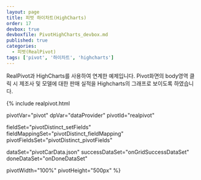 ```yaml
---
layout: page
title: 피벗 하이차트(HighCharts)
order: 17
devbox: true
devboxfile: PivotHighCharts_devbox.md
published: true
categories:
  - 피벗(RealPivot)
tags: ['pivot', '하이차트', 'highcharts']
---
```


RealPivot과 HighCharts를 사용하여 연계한 예제입니다. 
Pivot화면의 body영역 클릭 시 제조사 및 모델에 대한 판매 실적을 Highcharts의 그래프로 보이도록 하였습니다.

<script type="text/javascript" src="/lib/highcharts/highcharts.js"></script>

<script>
var onGridSuccessDataSet = function(data, textStatus, jqXHR) {

    pivot.setDisplayOptions({columnHeight:40,rowHeight:40,columnWidth:60,blankFillValue:null,virtualRendering:true, showFocus:true})

    dataProvider.fillJsonData(data);
    pivot.setHeaderOptions({formType:"grid"})
    pivot.drawView();

    pivot.onCurrentChanged = function (grid, index) {

        var attrs = Object.keys(index.columns);
        var level = attrs.filter(function (item) { return item == "__sum" || item == "valueField" ? false : true; }).length;

        var values = pivot.getAllValues(false).판매량;
        // 선택한 행에 대한 값 가져오기
        var rowFields = pivot.getRowFieldNames();
        for (var i = 0; i < rowFields.length; i++) {
            var fld = rowFields[i];

            if (index.rows.hasOwnProperty(fld)) {
                values = values.rows[index.rows[fld]];
            } else {
                break;
            }
        }

        // 키+값을 매칭
        var keys = [];
        var vals = [];
        var columnLabels = [];
        switch(level) {
            case 0:
            case 1:
                $.each(values.cols, function (attr1, obj1) { // 년도 Loop
                    keys.push([attr1]);
                    vals.push(obj1.value);
                });
                columnLabels.push(pivot.getColumnLabels()[0].label);
                break;
            case 2:
                $.each(values.cols, function (attr1, obj1) { // 년도 Loop
                    $.each(obj1.cols, function (attr2, obj2) { // 분기 Loop
                        keys.push([attr1, attr2]);
                        vals.push(obj2.value);
                    });
                });
                for(var i = 0; i < Object.keys(pivot.getColumnLabels()[0].childs).length; i++){
                    columnLabels.push(pivot.getColumnLabels()[0].childs[i].label);
                }
                break;
            case 3:
                $.each(values.cols, function (attr1, obj1) { // 년도 Loop
                    $.each(obj1.cols, function (attr2, obj2) { // 분기 Loop
                        $.each(obj2.cols, function (attr3, obj3) {  // 월 Loop
                            keys.push([attr1, attr2, attr3]);
                            vals.push(obj3.value);
                        });
                    });
                });
                for(var i = 0; i < Object.keys(pivot.getColumnLabels()[0].childs).length; i++){
                    for(var j = 0; j < Object.keys(pivot.getColumnLabels()[0].childs[i].childs).length; j++){
                        columnLabels.push(pivot.getColumnLabels()[0].childs[i].childs[j].label);
                    }
                }
                break;
        }

        setHighChart(dataProvider, vals, index, columnLabels);
    }
}
var onDoneDataSet = function() {
    
}

var onSuccessColumnSet = function(data, textStatus, jqXHR) {
}  


function setHighChart(provider, vals, index, columnLabels) {
    var subtitle;

    if(Object.keys(index.rows)[0] == "__sum"){
        subtitle = "전체 요약"
    } else if(index.rows.모델){
        subtitle = index.rows.모델
    } else {
        subtitle = index.rows.제조사
    } 

    var categories = provider.getFieldValues("판매날짜");
    var diVal = provider.getFieldValues("판매량");
    $.each(diVal, function (k, v) {
        if (v == undefined)
            diVal[k] = null;
    });
 
    $('#container').highcharts({
        title: {
            text: '차량 판매 실적',
            x: -20
        },
        subtitle: {
            text: subtitle,
            x: -20
        },
        xAxis: {
            categories: columnLabels,
            crosshair: true
        },
        yAxis: [{
            title: {
                text: '단위(대)'
            },
            labels: {
                format: '{value}'
            }
        }],
        tooltip: {
            shared: true // 한 로우에 여러 컬럼의 값을 표시
        },
        legend: {
            enabled : false
        },
        series: [{
            name: "판매량",
            data: vals,
            tooltip: {
                valueSuffix: "대"
            }
        }],
        chart: {
            type: 'column',
            events: {
            }
        }
    });
}

</script>

{% include realpivot.html

  pivotVar="pivot"
  dpVar="dataProvider"
  pivotId="realpivot"

  fieldSet="pivotDistinct_setFields"
  fieldMappingSet="pivotDistinct_fieldMapping"
  pivotFieldsSet="pivotDistinct_pivotFields"

  dataSet="pivotCarData.json"
  successDataSet="onGridSuccessDataSet"
  doneDataSet="onDoneDataSet"

  pivotWidth="100%"
  pivotHeight="500px" %}

<div id="container" style="height:400px;"></div>